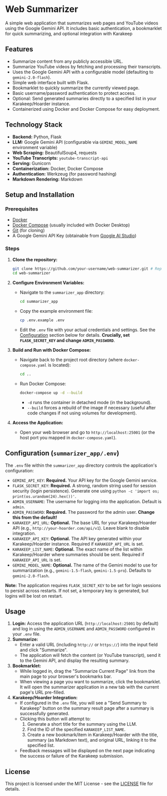 # Web Summarizer

A simple web application that summarizes web pages and YouTube videos using the Google Gemini API. It includes basic authentication, a bookmarklet for quick summarizing, and optional integration with Karakeep

## Features

*   Summarize content from any publicly accessible URL.
*   Summarize YouTube videos by fetching and processing their transcripts.
*   Uses the Google Gemini API with a configurable model (defaulting to `gemini-2.0-flash`).
*   Simple web interface built with Flask.
*   Bookmarklet to quickly summarize the currently viewed page.
*   Basic username/password authentication to protect access.
*   Optional: Send generated summaries directly to a specified list in your Karakeep/Hoarder instance.
*   Containerized using Docker and Docker Compose for easy deployment.

## Technology Stack

*   **Backend:** Python, Flask
*   **LLM:** Google Gemini API (configurable via `GEMINI_MODEL_NAME` environment variable)
*   **Web Scraping:** BeautifulSoup4, requests
*   **YouTube Transcripts:** `youtube-transcript-api`
*   **Serving:** Gunicorn
*   **Containerization:** Docker, Docker Compose
*   **Authentication:** Werkzeug (for password hashing)
*   **Markdown Rendering:** Markdown

## Setup and Installation

### Prerequisites

*   [Docker](https://docs.docker.com/get-docker/)
*   [Docker Compose](https://docs.docker.com/compose/install/) (usually included with Docker Desktop)
*   [Git](https://git-scm.com/book/en/v2/Getting-Started-Installing-Git) (for cloning)
*   A Google Gemini API Key (obtainable from [Google AI Studio](https://aistudio.google.com/))

### Steps

1.  **Clone the repository:**
    ```bash
    git clone https://github.com/your-username/web-summarizer.git # Replace with the actual repo URL
    cd web-summarizer
    ```

2.  **Configure Environment Variables:**
    *   Navigate to the `summarizer_app` directory:
        ```bash
        cd summarizer_app
        ```
    *   Copy the example environment file:
        ```bash
        cp .env.example .env
        ```
    *   Edit the `.env` file with your actual credentials and settings. See the [Configuration](#configuration-summarizer_appenv) section below for details. **Crucially, set `FLASK_SECRET_KEY` and change `ADMIN_PASSWORD`**.

3.  **Build and Run with Docker Compose:**
    *   Navigate back to the project root directory (where `docker-compose.yaml` is located):
        ```bash
        cd ..
        ```
    *   Run Docker Compose:
        ```bash
        docker-compose up -d --build
        ```
        *   `-d` runs the container in detached mode (in the background).
        *   `--build` forces a rebuild of the image if necessary (useful after code changes if not using volumes for development).

4.  **Access the Application:**
    *   Open your web browser and go to `http://localhost:25001` (or the host port you mapped in `docker-compose.yaml`).

## Configuration (`summarizer_app/.env`)

The `.env` file within the `summarizer_app` directory controls the application's configuration:

*   `GEMINI_API_KEY`: **Required.** Your API key for the Google Gemini service.
*   `FLASK_SECRET_KEY`: **Required.** A strong, random string used for session security (login persistence). Generate one using `python -c 'import os; print(os.urandom(24).hex())'`.
*   `ADMIN_USERNAME`: The username for logging into the application. Default is `admin`.
*   `ADMIN_PASSWORD`: **Required.** The password for the admin user. **Change this from the default!**
*   `KARAKEEP_API_URL`: **Optional.** The base URL for your Karakeep/Hoarder API (e.g., `http://your-hoarder.com/api/v1`). Leave blank to disable integration.
*   `KARAKEEP_API_KEY`: **Optional.** The API key generated within your Karakeep/Hoarder instance. Required if `KARAKEEP_API_URL` is set.
*   `KARAKEEP_LIST_NAME`: **Optional.** The exact name of the list within Karakeep/Hoarder where summaries should be sent. Required if `KARAKEEP_API_URL` is set.
*   `GEMINI_MODEL_NAME`: **Optional.** The name of the Gemini model to use for summarization (e.g., `gemini-1.5-flash`, `gemini-1.5-pro`). Defaults to `gemini-2.0-flash`.

**Note:** The application requires `FLASK_SECRET_KEY` to be set for login sessions to persist across restarts. If not set, a temporary key is generated, but logins will be lost on restart.

## Usage

1.  **Login:** Access the application URL (`http://localhost:25001` by default) and log in using the `ADMIN_USERNAME` and `ADMIN_PASSWORD` configured in your `.env` file.
2.  **Summarize:**
    *   Enter a valid URL (including `http://` or `https://`) into the input field and click "Summarize".
    *   The application will fetch the content (or YouTube transcript), send it to the Gemini API, and display the resulting summary.
3.  **Bookmarklet:**
    *   While logged in, drag the "Summarize Current Page" link from the main page to your browser's bookmarks bar.
    *   When viewing a page you want to summarize, click the bookmarklet. It will open the summarizer application in a new tab with the current page's URL pre-filled.
4.  **Karakeep/Hoarder Integration:**
    *   If configured in the `.env` file, you will see a "Send Summary to Karakeep" button on the summary result page after a summary is successfully generated.
    *   Clicking this button will attempt to:
        1.  Generate a short title for the summary using the LLM.
        2.  Find the ID of the specified `KARAKEEP_LIST_NAME`.
        3.  Create a new bookmark/item in Karakeep/Hoarder with the title, summary (as Markdown text), and original URL, linking it to the specified list.
    *   Feedback messages will be displayed on the next page indicating the success or failure of the Karakeep submission.

## License

This project is licensed under the MIT License - see the [LICENSE](LICENSE) file for details.
